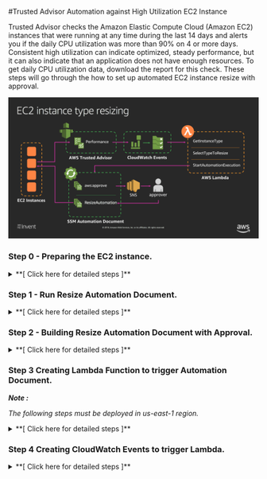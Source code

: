 
#Trusted Advisor Automation against High Utilization EC2 Instance

Trusted Advisor checks the Amazon Elastic Compute Cloud (Amazon EC2) instances that were running at any time during the last 14 days and alerts you if the daily CPU utilization was more than 90% on 4 or more days. Consistent high utilization can indicate optimized, steady performance, but it can also indicate that an application does not have enough resources. To get daily CPU utilization data, download the report for this check. These steps will go through the how to set up automated EC2 instance resize with approval. 

![alt txt](images/diagram.png)



### Step 0 - Preparing the EC2 instance.

<details>
<summary>**[ Click here for detailed steps ]**</summary><p>

1. From AWS console, take note of the region you are launching your resource .
2. Launch a vanilla EC2 instance with instance type **t2.nano** size. [Create EC2](https://docs.aws.amazon.com/AWSEC2/latest/UserGuide/launching-instance.html "Create EC2 Instance")
	
	*( The OS and AMI does not really matter on this excersize, just ensure the instance can launch / stop / start successfully. )* 
	
3. The rest of the instance confguration can be kept default.

</p></details>


### Step 1 - Run Resize Automation Document.

<details>
<summary>**[ Click here for detailed steps ]**</summary><p>

1. From AWS console, click on Services and type in Systems Manager in the search bar and press enter. ![alt txt](images/step1.png)
2. Click on **Automation** on the left menu.
3. Click on **Execute automation**.
4. Search for **AWS-ResizeInstance** using the search bar.
5. Select on the document enter an **Instance Id** and the **Instance Type** you would like to change in the parameter, and click on **Execute automation**. ![alt txt](images/step5.png)
6. Watch the automation progress by clicking on **Automation** and the running with **AWS-ResizeInstance** document name. ![alt txt](images/step6.png)
7. You can also watch the EC2 instance being resized from the normal EC2 console. ![alt txt](images/step7.png)

</p></details>


### Step 2 - Building Resize Automation Document with Approval.

<details>
<summary>**[ Click here for detailed steps ]**</summary><p>

_**Note :**_

*Please create the SNS Topic below in the same region where you deployed the Automation Document and your instance on step 0. 
Please also take note of the region name for the remaining of the workshop.*


**SNS Topic**

1. Browse to AWS SNS console, click Services and type SNS and press enter.
2. From here click on **Create Topic**, type in **Topic Name** and **Display Name** and click **Create Topic**
3. Copy and paste the Topic ARN on a notepad ( we will use it later ).
4. Click on create subscription, select Email for protocol and type in your email addess on endpoint.
5. Click **Create subscription**.
6. You should receive an email from SNS to the **email address**, click on the verify link in the email to start accepting notification from this topic.

**Automation Document**

1. From AWS console, click on Services and type in Systems Manager in the search bar and press enter. ![alt txt](images/step1.png)
2. Click on **Documents** on the left menu.
3. Click on **Create Document**, type in the **name** and select **Automation document** for the **document type**.
4. Paste below into the content secton and replace the NotificationArn with the SNS topic ARN you took on step 3 above, then click **create document**

```
{
  "description": "Resize Instance with Approval",
  "assumeRole": "{{ AutomationAssumeRole }}",
  "schemaVersion": "0.3",
  "parameters": {
    "AutomationAssumeRole": {
      "default": "", 
      "description": "(Optional) The ARN of the role that allows Automation to perform the actions on your behalf.",
      "type": "String"
    },
    "InstanceId": {
      "description": "(Required) EC2 Instance to restart",
      "type": "String"
    },
    "InstanceType": {
      "description": "(Required) EC2 Instance Type",
      "type": "String"
    }
  },
  "mainSteps": [
    {
      "inputs": {
        "Message": "You have an Instance Resize approval request.",
        "NotificationArn": "<enter your SNS topic ARN here>",
        "MinRequiredApprovals": 1,
        "Approvers": [
          "<enter the arn of the IAM user who will be approving this, this can be your current user IAM role.>"
        ]
      },
      "name": "Approve",
      "action": "aws:approve",
      "onFailure": "Abort"
    },
    {
      "maxAttempts": 10,
      "inputs": {
        "RuntimeParameters": {
          "InstanceId": "{{ InstanceId }}",
          "InstanceType": "{{ InstanceType }}"
        },
        "DocumentName": "AWS-ResizeInstance"
      },
      "name": "Resize",
      "action": "aws:executeAutomation",
      "timeoutSeconds": 600,
      "onFailure": "Abort"
    }
  ]
}
```

**Execute automation document**

1. From AWS console, click on Services and type in Systems Manager in the search bar and press enter. ![alt txt](images/step1.png)
2. Click on **Automation** on the left menu.
3. Click on **Execute automation**.
4. Search for the name of the Automation Document created above using the search bar.
5. Select on the document enter an **Instance Id** and the **Instance Type** you would like to change in the parameter, and click on **Execute automation**. ![alt txt](images/step5.png)
6. Watch the automation progress by clicking on **Automation** and the running with **AWS-ResizeInstance** document name. ![alt txt](images/step6.png)
8. Wait for an email from SNS notification asking for your approval, click on the approve url and select approve, and proceed with approving the request.
7. Watch EC2 instance being resized from the normal EC2 console. ![alt txt](images/step7.png)

</p></details>

### Step 3 Creating Lambda Function to trigger Automation Document.

_**Note :**_

*The following steps must be deployed in us-east-1 region.*


<details>
<summary>**[ Click here for detailed steps ]**</summary><p>

1. From AWS console, click on Services and type in Lambda in the search bar and press enter. ![alt txt](images/step8.png)
2. Click on **Create Function** 
3. Type in your function name.
4. Set Runtime to **Python3.6**
5. Select Create custom role, click on **Edit**.
6. Choose Create a new IAM Role, and type in the role name.
7. Copy and paste below IAM Role and click **Allow**

```
{
    "Version": "2012-10-17",
    "Statement": [
        {
            "Effect": "Allow",
            "Action": [
                "logs:CreateLogStream",
                "logs:CreateLogGroup",
                "logs:PutLogEvents"
            ],
            "Resource": [
                "arn:aws:logs:*:*:*"
            ]
        },
        {
            "Effect": "Allow",
            "Action": [
                "sns:Publish"
            ],
            "Resource": [
                "*"
            ]
        },
        {
            "Effect": "Allow",
            "Action": [
                "iam:PassRole",
                "iam:CreateRole",
                "iam:DeleteRolePolicy",
                "iam:PutRolePolicy",
                "iam:GetRole",
                "iam:DeleteRole"
            ],
            "Resource": [
                "*"
            ]
        },
        {
            "Effect": "Allow",
            "Action": [
                "ssm:StartAutomationExecution",
                "ssm:StopAutomationExecution",
                "ssm:GetAutomationExecution"
            ],
            "Resource": [
                "*"
            ]
        },
        {
            "Effect": "Allow",
            "Action": [
                "ec2:DescribeInstances",
                "ec2:DescribeInstanceStatus",
                "ec2:StartInstances",
                "ec2:ModifyInstanceAttribute",
                "ec2:StopInstances"
            ],
            "Resource": "*"
        },
        {
            "Effect": "Allow",
            "Action": [
                "lambda:CreateFunction",
                "lambda:InvokeFunction",
                "lambda:AddPermission",
                "lambda:DeleteFunction",
                "lambda:GetFunction"
            ],
            "Resource": "*"
        },
        {
            "Effect": "Allow",
            "Action": [
                "cloudformation:CreateStack",
                "cloudformation:DeleteStack",
                "cloudformation:DescribeStacks"
            ],
            "Resource": "*"
        }
    ]
}
```


7. Copy Paste below Lambda Function Code and click **Save**

Lambda Function Code

![alt txt](images/step9.png)

```
import json
import boto3
import os

#

i_list = {
  "t2":["nano","micro","small","medium","large","xlarge","2xlarge"],
  "t3":["nano","micro","small","medium","large","xlarge","2xlarge"],
  "m5d":["large","xlarge","2xlarge","4xlarge","12xlarge","24xlarge"],
  "m5":["large","xlarge","2xlarge","4xlarge","12xlarge","24xlarge"],
  "m4":["large","xlarge","2xlarge","4xlarge","10xlarge","16xlarge"],
  "c5d":["large","xlarge","2xlarge","4xlarge","9xlarge","18xlarge"],
  "c5":["large","xlarge","2xlarge","4xlarge","9xlarge","18xlarge"],
  "c4":["large","xlarge","2xlarge","4xlarge","8xlarge"],
  "f1":["2xlarge","16xlarge"],
  "g3":["4xlarge","8xlarge","16xlarge"],
  "g2":["2xlarge","8xlarge"],
  "p2":["xlarge","8xlarge","16xlarge"],
  "p3":["2xlarge","8xlarge","16xlarge"],
  "r5d":["large","xlarge","2xlarge","4xlarge","12xlarge","24xlarge"],
  "r5":["large","xlarge","2xlarge","4xlarge","12xlarge","24xlarge"],
  "r4":["large","xlarge","2xlarge","4xlarge","8xlarge","16xlarge"],
  "x1":["16xlarge","32xlarge"],
  "x1e":["xlarge","2xlarge","4xlarge","8xlarge","16xlarge","32xlarge"],
  "z1d":["large","xlarge","2xlarge","3xlarge","6xlarge","12xlarge"],
  "d2":["xlarge","2xlarge","4xlarge","8xlarge"],
  "i2":["xlarge","2xlarge","4xlarge","8xlarge"],
  "h1":["2xlarge","4xlarge","8xlarge","16xlarge"],
  "i3":["large","xlarge","2xlarge","4xlarge","8xlarge","16xlarge"]
}

def getResize(IType):
    I = IType.split(".")
    Idx = i_list[I[0]].index(I[1])
    leng = len(i_list[I[0]]) - 1
    
    if Idx < leng:
        NIdx = Idx + 1
        RType = I[0] + "." + i_list[I[0]][NIdx]
    else:
        RType = "none"
    return(RType)

def getIType(IID,ec2):
    resp = ec2.describe_instances(InstanceIds=[IID])
    RType = resp['Reservations'][0]['Instances'][0]['InstanceType']
    return(RType)

def lambda_handler(event, context):
    print(json.dumps(event))
    RARN = event['detail']['resource_id'].split(':')
    REGION = RARN[3]
    
    ssm = boto3.client('ssm', region_name=REGION)
    ec2 = boto3.client('ec2', region_name=REGION)
    
    IID = event['detail']['check-item-detail']['Instance ID']
    IType = getIType(IID,ec2)
    RType = getResize(IType)
    
    
    if RType != "none":
        x = ssm.start_automation_execution(
                DocumentName = os.environ['ResizeAutoDocument'],
                Parameters= { 
                    'InstanceId': [IID], 
                    'InstanceType': [RType]
                  }
              )
        print(json.dumps(x))
        print("Executing Resize")
    else:
        print("No Higher Instance Found, Please Review other Instance Family")
    return(event)
```

7. Create environment variables with key **ResizeAutoDocument** and the name of the automation document you created on step 2 
![alt txt](images/step12.png)


8. You can test the lambda function with this payload to see if it triggers the automation document

```
{
  "detail": {
    "check-item-detail": {
      "Instance ID": "<replace with the instance id created in step 1>"
    },
	"resource_id":"arn:aws:ec2:<replace with the region>:xxxxxxx:instance/<enter the instance id created in step 1>"
  }
}
```

</p></details>

### Step 4 Creating CloudWatch Events to trigger Lambda.

<details>
<summary>**[ Click here for detailed steps ]**</summary><p>

1. From AWS console, click on Services and type in CloudWatch in the search bar and press enter. ![alt txt](images/step10.png)
2. Click on **Rules** under Events on the left side of the menu screen.
3. Click **CreateRule**
4. Click **Edit** on the event source pattern and paste below.

```
{
  "detail-type": [
    "Trusted Advisor Check Item Refresh Notification"
  ],
  "source": [
    "aws.trustedadvisor"
  ],
  "detail": {
    "check-name": [
      "High Utilization Amazon EC2 Instances"
    ],
    "status": [
      "WARN"
    ]
  }
}
```

5. Click **Add target** 
6. Select Function you created on step 3.
7. Keep everything else default.
8. Click **Configure Details** 

**Mock Events**

Trusted Advisor won't trigger the event until a real EC2 instance has been detected on high util over 14 days, for the purpose of this event you can trigger a mock event by creating this rule below ( follow the same step above but change the Event Pattern to this.

```
{
  "detail-type": [
    "Trusted Advisor Check Item Refresh Notification"
  ],
  "source": [
    "awsmock.trustedadvisor"
  ],
  "detail": {
    "check-name": [
      "High Utilization Amazon EC2 Instances"
    ],
    "status": [
      "WARN"
    ]
  }
}
```

To trigger mock event run below command. ( Require AWS CLI )

`aws events put-events --entries file://mockpayload.json`

**mockpayload.json**

```
[
  {
    "DetailType": "Trusted Advisor Check Item Refresh Notification",
    "Source": "awsmock.trustedadvisor",
    "Time": "2017-02-07T00:55:52Z",
    "Resources": [],
    "Detail": "{\"check-name\":\"High Utilization Amazon EC2 Instances\",\"check-item-detail\":{\"Instance ID\":\"i-091db808edead90b6\"},\"status\":\"WARN\",\"resource_id\":\"arn:aws:ec2:ap-southeast-2:23232324324:instance/i-091db808edead90b6\"}"
  }
]

```
Adjust the time and instance Id then trigger the event

For visibility here is an example of the event being triggered by TA High Utilization Check

```
{  
   "version":"0",
   "id":"4d04a964-88a6-7093-74c8-9af26598ca3e",
   "detail-type":"Trusted Advisor Check Item Refresh Notification",
   "source":"aws.trustedadvisor",
   "account":"753667216438",
   "time":"2018-11-20T01:01:49Z",
   "region":"us-east-1",
   "resources":[  

   ],
   "detail":{  
      "check-name":"High Utilization Amazon EC2 Instances",
      "check-item-detail":{  
         "Day 1":"98.8%",
         "Day 2":"98.8%",
         "Day 3":"98.8%",
         "Region/AZ":"us-west-2c",
         "14-Day Average CPU Utilization":"98.8%",
         "Day 14":"98.8%",
         "Day 13":"98.8%",
         "Day 12":"98.8%",
         "Day 11":"98.8%",
         "Day 10":"98.8%",
         "Instance Type":"m3.medium",
         "Instance ID":"i-b6218518",
         "Day 8":"98.8%",
         "Instance Name":"Overutilized4",
         "Day 9":"98.8%",
         "Number of Days over 90% CPU Utilization":"14",
         "Day 4":"98.8%",
         "Day 5":"98.8%",
         "Day 6":"98.8%",
         "Day 7":"98.8%"
      },
      "status":"WARN",
      "resource_id":"arn:aws:ec2:us-west-2:753667216438:instance/i-b6218518",
      "uuid":"e03b12af-004c-412b-9a76-c7d77a907c6d"
   }
}

```
</p></details>


